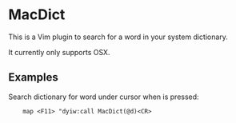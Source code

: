 # MacDict

This is a Vim plugin to search for a word in your system dictionary.

It currently only supports OSX.

## Examples

Search dictionary for word under cursor when <F11> is pressed:

```vimscript
    map <F11> "dyiw:call MacDict(@d)<CR>
```
